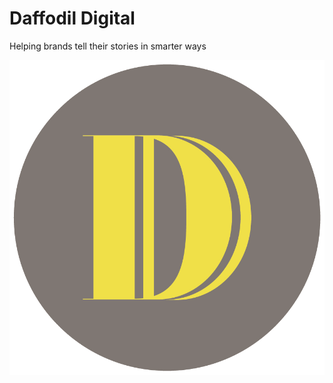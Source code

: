 

# Daffodil Digital

Helping brands tell their stories in smarter ways

![logo](pub/img/logo_transparent.png)
